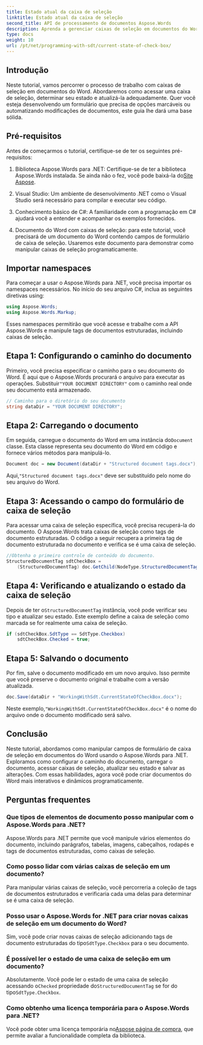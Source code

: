 ```yaml
---
title: Estado atual da caixa de seleção
linktitle: Estado atual da caixa de seleção
second_title: API de processamento de documentos Aspose.Words
description: Aprenda a gerenciar caixas de seleção em documentos do Word com o Aspose.Words para .NET. Este guia aborda a configuração, atualização e salvamento de caixas de seleção programaticamente.
type: docs
weight: 10
url: /pt/net/programming-with-sdt/current-state-of-check-box/
---
```

## Introdução

Neste tutorial, vamos percorrer o processo de trabalho com caixas de seleção em documentos do Word. Abordaremos como acessar uma caixa de seleção, determinar seu estado e atualizá-la adequadamente. Quer você esteja desenvolvendo um formulário que precisa de opções marcáveis ou automatizando modificações de documentos, este guia lhe dará uma base sólida.

## Pré-requisitos

Antes de começarmos o tutorial, certifique-se de ter os seguintes pré-requisitos:

1.  Biblioteca Aspose.Words para .NET: Certifique-se de ter a biblioteca Aspose.Words instalada. Se ainda não o fez, você pode baixá-la do[Site Aspose](https://releases.aspose.com/words/net/).

2. Visual Studio: Um ambiente de desenvolvimento .NET como o Visual Studio será necessário para compilar e executar seu código.

3. Conhecimento básico de C#: A familiaridade com a programação em C# ajudará você a entender e acompanhar os exemplos fornecidos.

4. Documento do Word com caixas de seleção: para este tutorial, você precisará de um documento do Word contendo campos de formulário de caixa de seleção. Usaremos este documento para demonstrar como manipular caixas de seleção programaticamente.

## Importar namespaces

Para começar a usar o Aspose.Words para .NET, você precisa importar os namespaces necessários. No início do seu arquivo C#, inclua as seguintes diretivas using:

```csharp
using Aspose.Words;
using Aspose.Words.Markup;
```

Esses namespaces permitirão que você acesse e trabalhe com a API Aspose.Words e manipule tags de documentos estruturadas, incluindo caixas de seleção.

## Etapa 1: Configurando o caminho do documento

 Primeiro, você precisa especificar o caminho para o seu documento do Word. É aqui que o Aspose.Words procurará o arquivo para executar as operações. Substituir`"YOUR DOCUMENT DIRECTORY"` com o caminho real onde seu documento está armazenado.

```csharp
// Caminho para o diretório do seu documento
string dataDir = "YOUR DOCUMENT DIRECTORY";
```

## Etapa 2: Carregando o documento

 Em seguida, carregue o documento do Word em uma instância do`Document` classe. Esta classe representa seu documento do Word em código e fornece vários métodos para manipulá-lo.

```csharp
Document doc = new Document(dataDir + "Structured document tags.docx");
```

 Aqui,`"Structured document tags.docx"` deve ser substituído pelo nome do seu arquivo do Word.

## Etapa 3: Acessando o campo do formulário de caixa de seleção

Para acessar uma caixa de seleção específica, você precisa recuperá-la do documento. O Aspose.Words trata caixas de seleção como tags de documento estruturadas. O código a seguir recupera a primeira tag de documento estruturada no documento e verifica se é uma caixa de seleção.

```csharp
//Obtenha o primeiro controle de conteúdo do documento.
StructuredDocumentTag sdtCheckBox =
    (StructuredDocumentTag) doc.GetChild(NodeType.StructuredDocumentTag, 0, true);
```

## Etapa 4: Verificando e atualizando o estado da caixa de seleção

 Depois de ter o`StructuredDocumentTag` instância, você pode verificar seu tipo e atualizar seu estado. Este exemplo define a caixa de seleção como marcada se for realmente uma caixa de seleção.

```csharp
if (sdtCheckBox.SdtType == SdtType.Checkbox)
    sdtCheckBox.Checked = true;
```

## Etapa 5: Salvando o documento

Por fim, salve o documento modificado em um novo arquivo. Isso permite que você preserve o documento original e trabalhe com a versão atualizada.

```csharp
doc.Save(dataDir + "WorkingWithSdt.CurrentStateOfCheckBox.docx");
```

 Neste exemplo,`"WorkingWithSdt.CurrentStateOfCheckBox.docx"` é o nome do arquivo onde o documento modificado será salvo.

## Conclusão

Neste tutorial, abordamos como manipular campos de formulário de caixa de seleção em documentos do Word usando o Aspose.Words para .NET. Exploramos como configurar o caminho do documento, carregar o documento, acessar caixas de seleção, atualizar seu estado e salvar as alterações. Com essas habilidades, agora você pode criar documentos do Word mais interativos e dinâmicos programaticamente.

## Perguntas frequentes

### Que tipos de elementos de documento posso manipular com o Aspose.Words para .NET?
Aspose.Words para .NET permite que você manipule vários elementos do documento, incluindo parágrafos, tabelas, imagens, cabeçalhos, rodapés e tags de documentos estruturadas, como caixas de seleção.

### Como posso lidar com várias caixas de seleção em um documento?
Para manipular várias caixas de seleção, você percorreria a coleção de tags de documentos estruturados e verificaria cada uma delas para determinar se é uma caixa de seleção.

### Posso usar o Aspose.Words for .NET para criar novas caixas de seleção em um documento do Word?
 Sim, você pode criar novas caixas de seleção adicionando tags de documento estruturadas do tipo`SdtType.Checkbox` para o seu documento.

### É possível ler o estado de uma caixa de seleção em um documento?
 Absolutamente. Você pode ler o estado de uma caixa de seleção acessando o`Checked` propriedade do`StructuredDocumentTag` se for do tipo`SdtType.Checkbox`.

### Como obtenho uma licença temporária para o Aspose.Words para .NET?
 Você pode obter uma licença temporária no[Aspose página de compra](https://purchase.aspose.com/temporary-license/), que permite avaliar a funcionalidade completa da biblioteca.